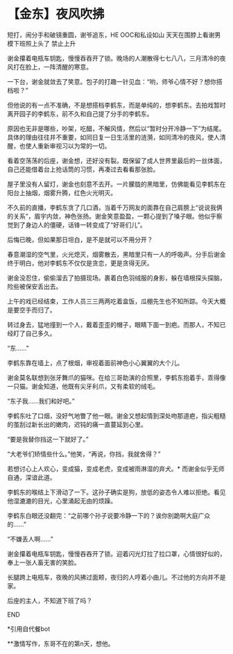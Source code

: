 # 【金东】夜风吹拂

短打，闹分手和破镜重圆，谢爷追东，HE
OOC和私设如山
天天在围脖上看谢男模下班照上头了
禁止上升


  谢金攥着电瓶车钥匙，慢慢吞吞开了锁。晚场的人潮散得七七八八，三月清冷的夜风打在脸上，一阵清醒的寒意。

  一下台，谢金就敛去了笑意。包子的打趣一针见血：“哟，师爷心情不好？想你搭档啦？”

  但他说的有一点不准确，不是想搭档李鹤东，而是单纯的，想李鹤东。去拍戏暂时离开园子的李鹤东，前不久和自己提了分手的李鹤东。

  原因也无非是哪些，吵架，吃醋，不解风情，然后以“暂时分开冷静一下”为结尾。具体的理由往往并不重要，如同日复一日生活里的涟漪，如同清冷的夜风，使人清醒，也使人重新审视习以为常的一切。

  看着空荡荡的后座，谢金想，还好没有裂。既保留了成人世界里最后的一丝体面，自己还能借着台上抢话筒的习惯，再凑过去看看那张脸。

  屋子里没有人留灯，谢金也刻意不去开。一片朦胧的黑暗里，仿佛能看见李鹤东在阳台上抽烟，烟雾升腾，红色火光明灭。

  不久前的直播，李鹤东贪了几口酒，当着千万网友的面靠在自己肩膀上“说说我俩的关系”，眉宇内敛，神色张扬。谢金笑意盈盈，一颗心提到了嗓子眼。他似乎察觉到了身边人的僵硬，话锋一转变成了“好哥们儿”。
  
  后悔已晚，但如果那日坦白，是不是就可以不用分开？

  春意潮湿的空气里，火光熄灭，烟雾散去，黑暗里只有一人的呼吸声。分手后谢金终于明白，他对李鹤东不仅仅是贪恋，更是贪得无厌。


  
  谢金没忍住，偷偷溜去了拍摄现场。裹着白色羽绒服的身影，躲在墙根探头探脑，险些被保安丢出去。

  上午的戏已经结束，工作人员三三两两吃着盒饭，瓜棚先生也不知所踪。今天大概是要空手而归了。

  转过身去，猛地撞到一个人，戴着歪歪的帽子，眼睛下面一到疤。而那人，不知已经盯了自己多久。

  “东……”

  李鹤东靠在墙上，点了根烟，审视着面前神色小心翼翼的大个儿。

  谢金莫名联想到张牙舞爪的猫咪。在给三哥助演的合照里，李鹤东抱着手，乖得像一只猫。谢金知道，他既有尖牙利爪，又有柔软的绒毛。

  “东子我……我们和好吧。”

  李鹤东吐了口烟，没好气地瞥了他一眼。谢金又想起情到深处吻那道疤，指尖粗糙的茧刮过新长出的嫩肉，迟钝的痛一直蔓延到心里。

  “要是我替你挡这一下就好了。”

  “大老爷们矫情些什么。”他笑，“再说，你挡，我就舍得？”

  若想讨心上人欢心，变成猫，变成老虎，变成被雨淋湿的弃犬。* 而谢金似乎无师自通，深谙此道。

  李鹤东的喉结上下滑动了一下。这孙子确实是狗，放低的姿态令人难以拒绝。看见他湿漉漉的目光，心里涌起无由的烦躁。

 李鹤东白眼还没翻完：“之前哪个孙子说要冷静一下的？诶你别跪啊大庭广众的……”

  “不嫌丢人啊……”



  谢金攥着电瓶车钥匙，慢慢吞吞开了锁。迎着闪光灯拉了拉口罩，心情很好似的，奉上一张人畜无害的笑脸。

  长腿跨上电瓶车，夜晚的风拂过面颊，夜归的人哼着小曲儿。不过他的方向并不是家。

  后座的主人，不知道下班了吗？
  
  
  END



*引用自代餐bot

**激情写作，东哥不在的第n天，想他。
